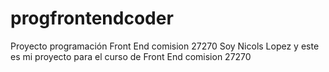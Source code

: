 # progfrontendcoder
Proyecto programación Front End comision 27270
Soy Nicols Lopez y este es mi proyecto para el curso de Front End comision 27270
